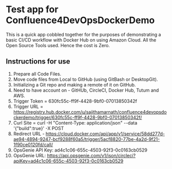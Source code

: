 # Test app for Confluence4DevOpsDockerDemo

This is a quick app cobbled together for the purposes of demonstrating a basic CI/CD workflow with Docker Hub on using Amazon Cloud.
All the Open Source Tools used. Hence the cost is Zero.

## Instructions for use

1. Prepare all Code Files.
2. Move code files from Local to GitHub (using GitBash or DesktopGit).
3. Initializing a Git repo and making a remote of it on GitHub.
4. Need to have account on - GitHUb, CircleCI, Docker Hub, Tutum and AWS.
5. Trigger Token = 630fc55c-ff9f-4428-9bf0-07013850342f
6. Trigger URL = https://registry.hub.docker.com/u/sajithamarnath/confluence4devopsdockerdemo/trigger/630fc55c-ff9f-4428-9bf0-07013850342f/
7. Curl Site = curl -H "Content-Type: application/json" --data '{"build":true}' -X POST 
8. Redirect URL - https://cloud.docker.com/api/app/v1/service/58dd277d-ae94-4894-9247-bcf9288f60a5/trigger/5acf8820-77be-4a2d-9f21-1f90ce0120fd/call/
9. OpsGenie API Key: ad4c1c06-655c-4503-92f3-0c0163cb0529
10. OpsGenie URL: https://api.opsgenie.com/v1/json/circleci?apiKey=ad4c1c06-655c-4503-92f3-0c0163cb0529
